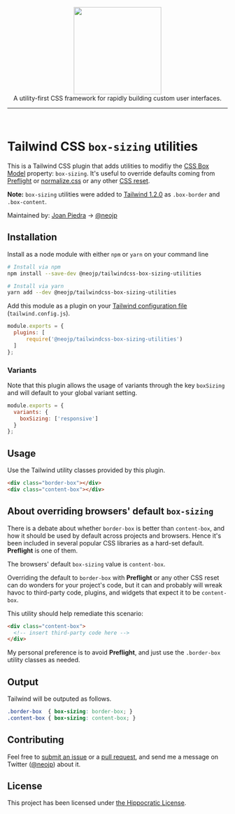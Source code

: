 <p align="center">
    <a href="https://tailwindcss.com/" target="_blank"><img width="200" src="https://tailwindcss.com/img/tailwind.svg"></a><br>
    A utility-first CSS framework for rapidly building custom user interfaces.
</p>

---

<br>

# Tailwind CSS `box-sizing` utilities

This is a Tailwind CSS plugin that adds utilities to modifiy the [CSS Box Model](https://developer.mozilla.org/en-US/docs/Web/CSS/CSS_Box_Model/Introduction_to_the_CSS_box_model) property: `box-sizing`. It's useful to override defaults coming from [Preflight](https://tailwindcss.com/docs/preflight/) or [normalize.css](https://github.com/necolas/normalize.css/) or any other [CSS reset](https://meyerweb.com/eric/tools/css/reset/).


**Note:** `box-sizing` utilities were added to [Tailwind 1.2.0](https://github.com/tailwindcss/tailwindcss/releases/tag/v1.2.0) as `.box-border` and `.box-content`.

Maintained by: [Joan Piedra](https://joanpiedra.com) → [@neojp](https://twitter.com/neojp)

## Installation

Install as a node module with either `npm` or `yarn` on your command line

```bash
# Install via npm
npm install --save-dev @neojp/tailwindcss-box-sizing-utilities

# Install via yarn
yarn add --dev @neojp/tailwindcss-box-sizing-utilities
```

Add this module as a plugin on your [Tailwind configuration file](https://tailwindcss.com/docs/configuration#plugins) (`tailwind.config.js`).

```js
module.exports = {
  plugins: [
      require('@neojp/tailwindcss-box-sizing-utilities')
  ]
};
```

### Variants

Note that this plugin allows the usage of variants through the key `boxSizing` and will default to your global variant setting.

```js
module.exports = {
  variants: {
    boxSizing: ['responsive']
  }
};
```

## Usage

Use the Tailwind utility classes provided by this plugin.

```html
<div class="border-box"></div>
<div class="content-box"></div>
```

## About overriding browsers' default `box-sizing`

There is a debate about whether `border-box` is better than `content-box`, and how it should be used by default across projects and browsers. Hence it's been included in several popular CSS libraries as a hard-set default. **Preflight** is one of them.

The browsers' default `box-sizing` value is `content-box`.

Overriding the default to `border-box` with **Preflight** or any other CSS reset can do wonders for your project's code, but it can and probably will wreak havoc to third-party code, plugins, and widgets that expect it to be `content-box`.

This utility should help remediate this scenario:

```html
<div class="content-box">
  <!-- insert third-party code here -->
</div>
```

My personal preference is to avoid **Preflight**, and just use the `.border-box` utility classes as needed.

## Output

Tailwind will be outputed as follows.

```css
.border-box  { box-sizing: border-box; }
.content-box { box-sizing: content-box; }
```

## Contributing

Feel free to [submit an issue](https://github.com/neojp/tailwindcss-box-sizing-utilities/issues) or a [pull request](https://github.com/neojp/tailwindcss-box-sizing-utilities/pulls), and send me a message on Twitter ([@neojp](https://twitter.com/neojp)) about it.

## License
This project has been licensed under [the Hippocratic License](https://firstdonoharm.dev/).